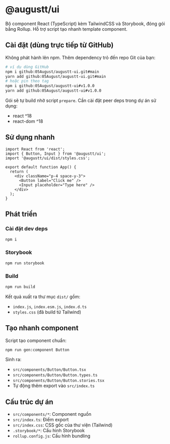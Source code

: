 # @augustt/ui

Bộ component React (TypeScript) kèm TailwindCSS và Storybook, đóng gói bằng Rollup. Hỗ trợ script tạo nhanh template component.

## Cài đặt (dùng trực tiếp từ GitHub)

Không phát hành lên npm. Thêm dependency trỏ đến repo Git của bạn:

```bash
# ví dụ dùng GitHub
npm i github:05August/augustt-ui.git#main
yarn add github:05August/augustt-ui.git#main
# hoặc pin theo tag
npm i github:05August/augustt-ui#v1.0.0
yarn add github:05August/augustt-ui#v1.0.0
```

Gói sẽ tự build nhờ script `prepare`. Cần cài đặt peer deps trong dự án sử dụng:
- react ^18
- react-dom ^18

## Sử dụng nhanh

```tsx
import React from 'react';
import { Button, Input } from '@augustt/ui';
import '@augustt/ui/dist/styles.css';

export default function App() {
  return (
    <div className="p-4 space-y-3">
      <Button label="Click me" />
      <Input placeholder="Type here" />
    </div>
  );
}
```

## Phát triển

### Cài đặt dev deps
```bash
npm i
```

### Storybook
```bash
npm run storybook
```

### Build
```bash
npm run build
```

Kết quả xuất ra thư mục `dist/` gồm:
- `index.js`, `index.esm.js`, `index.d.ts`
- `styles.css` (đã build từ Tailwind)

## Tạo nhanh component
Script tạo component chuẩn:
```bash
npm run gen:component Button
```
Sinh ra:
- `src/components/Button/Button.tsx`
- `src/components/Button/Button.types.ts`
- `src/components/Button/Button.stories.tsx`
- Tự động thêm export vào `src/index.ts`

## Cấu trúc dự án
- `src/components/*`: Component nguồn
- `src/index.ts`: Điểm export
- `src/index.css`: CSS gốc của thư viện (Tailwind)
- `.storybook/*`: Cấu hình Storybook
- `rollup.config.js`: Cấu hình bundling
